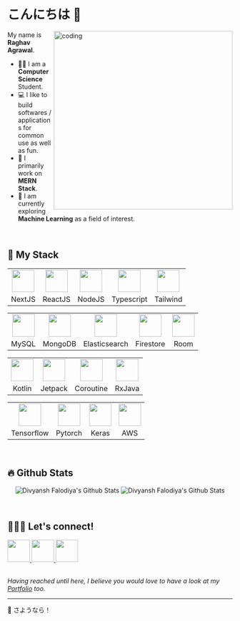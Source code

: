 # こんにちは 👋

<img align="right" alt="coding" width="400" src="https://user-images.githubusercontent.com/55389276/140866485-8fb1c876-9a8f-4d6a-98dc-08c4981eaf70.gif">

My name is **Raghav Agrawal**.
- 👨‍🎓 I am a **Computer Science** Student.
- 💻 I like to build softwares / applications for common use as well as fun.
- 🧰 I primarily work on **MERN Stack**.
- 🤖 I am currently exploring **Machine Learning** as a field of interest.

<br>

## 🧰 My Stack

<table>
  <tr>
    <td align="center"><img src="https://cdn.jsdelivr.net/gh/devicons/devicon/icons/nextjs/nextjs-original.svg" width=50 ></td>
    <td align="center"><img src="https://cdn.jsdelivr.net/gh/devicons/devicon/icons/react/react-original.svg" width=50 ></td>
    <td align="center"><img src="https://cdn.jsdelivr.net/gh/devicons/devicon/icons/nodejs/nodejs-original.svg" width=50 ></td>
    <td align="center"><img src="https://cdn.jsdelivr.net/gh/devicons/devicon/icons/typescript/typescript-original.svg" width=50 ></td>
    <td align="center"><img src="https://cdn.jsdelivr.net/gh/devicons/devicon/icons/tailwindcss/tailwindcss-plain.svg" width=50 ></td>
  </tr>
  <tr>
    <td align="center">NextJS</td>
    <td align="center">ReactJS</td>
    <td align="center">NodeJS</td>
    <td align="center">Typescript</td>
    <td align="center">Tailwind</td>
  </tr>
 </table>
 
 <table>
  <tr>
    <td align="center"><img src="https://cdn.jsdelivr.net/gh/devicons/devicon/icons/mysql/mysql-original.svg" width=50 ></td>
    <td align="center"><img src="https://cdn.jsdelivr.net/gh/devicons/devicon/icons/nodejs/nodejs-original.svg" width=50 ></td>
    <td align="center"><img src="https://cdn.jsdelivr.net/gh/devicons/devicon/icons/express/express-original.svg" width=50 ></td>
    <td align="center"><img src="https://cdn.jsdelivr.net/gh/devicons/devicon/icons/mongodb/mongodb-original.svg" width=50 ></td>
    <td align="center"><img src="https://cdn.jsdelivr.net/gh/devicons/devicon/icons/mongodb/mongodb-original.svg" width=50 ></td>
  </tr>
  <tr>
    <td align="center">MySQL</td>
    <td align="center">MongoDB</td>
    <td align="center">Elasticsearch</td>
    <td align="center">Firestore</td>
    <td align="center">Room</td>
  </tr>
 </table>
 
 <table>
  <tr>
    <td align="center"><img src="https://cdn.jsdelivr.net/gh/devicons/devicon/icons/react/react-original.svg" width=50 ></td>
    <td align="center"><img src="https://cdn.jsdelivr.net/gh/devicons/devicon/icons/nodejs/nodejs-original.svg" width=50 ></td>
    <td align="center"><img src="https://cdn.jsdelivr.net/gh/devicons/devicon/icons/express/express-original.svg" width=50 ></td>
    <td align="center"><img src="https://cdn.jsdelivr.net/gh/devicons/devicon/icons/mongodb/mongodb-original.svg" width=50 ></td>
  </tr>
  <tr>
    <td align="center">Kotlin</td>
    <td align="center">Jetpack</td>
    <td align="center">Coroutine</td>
    <td align="center">RxJava</td>
  </tr>
 </table>
 
 
 <table>
  <tr>
    <td align="center"><img src="https://cdn.jsdelivr.net/gh/devicons/devicon/icons/react/react-original.svg" width=50 ></td>
    <td align="center"><img src="https://cdn.jsdelivr.net/gh/devicons/devicon/icons/nodejs/nodejs-original.svg" width=50 ></td>
    <td align="center"><img src="https://cdn.jsdelivr.net/gh/devicons/devicon/icons/express/express-original.svg" width=50 ></td>
    <td align="center"><img src="https://cdn.jsdelivr.net/gh/devicons/devicon/icons/mongodb/mongodb-original.svg" width=50 ></td>
  </tr>
  <tr>
    <td align="center">Tensorflow</td>
    <td align="center">Pytorch</td>
    <td align="center">Keras</td>
    <td align="center">AWS</td>
  </tr>
 </table>
 
 
 <br>
 
## 🔥 Github Stats
<p align="center">
  <img src="https://github-readme-stats.vercel.app/api?username=raghav1701&theme=default&show_icons=true&hide_border=true&count_private=true" alt="Divyansh Falodiya's Github Stats">
 
 <img src="https://github-readme-streak-stats.herokuapp.com/?user=raghav1701&theme=default&hide_border=true" alt="Divyansh Falodiya's Github Stats">
</p>

<br>


## 🧑‍🤝‍🧑 Let's connect!

<a href="https://linkedin.com/in/divyanshf">
  <img width=50 src="https://cdn.jsdelivr.net/gh/devicons/devicon/icons/linkedin/linkedin-original.svg" />
</a>
<a href="https://www.instagram.com/divyansh.falodiya/">
  <img width=50 src="https://camo.githubusercontent.com/c9dacf0f25a1489fdbc6c0d2b41cda58b77fa210a13a886d6f99e027adfbd358/68747470733a2f2f6564656e742e6769746875622e696f2f537570657254696e7949636f6e732f696d616765732f7376672f696e7374616772616d2e737667" />
</a>
<!-- <a href="https://angel.co/u/divyansh-falodiya">
  <img width=50 src="https://camo.githubusercontent.com/682280402aa6fc3a1e7846dcbf74198ade53d0af9efd858421751e662dea55a8/68747470733a2f2f6564656e742e6769746875622e696f2f537570657254696e7949636f6e732f696d616765732f7376672f616e67656c6c6973742e737667" />
</a> -->
<a href="mailto:divyanshfofficial@gmail.com">
  <img width=50 src="https://camo.githubusercontent.com/0f3aa1f457bb92fbd2411761262ce1fb0f766ed74a4f4289bfc4a0b6024335d6/68747470733a2f2f6564656e742e6769746875622e696f2f537570657254696e7949636f6e732f696d616765732f7376672f656d61696c2e737667" />
</a>

<br>
<br>

*Having reached until here, I believe you would love to have a look at my [Portfolio](https://divyanshf.herokuapp.com) too.*

<hr/>

👋 さようなら！

<br>

 
